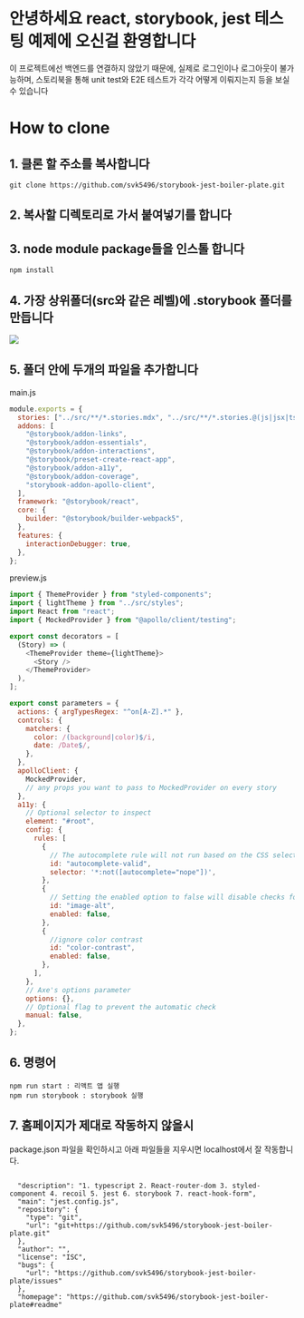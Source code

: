 # 안녕하세요 react, storybook, jest 테스팅 예제에 오신걸 환영합니다

이 프로젝트에선 백엔드를 연결하지 않았기 때문에, 실제로 로그인이나 로그아웃이 불가능하며, 스토리북을 통해 unit test와 E2E 테스트가 각각 어떻게 이뤄지는지 등을 보실 수 있습니다

# How to clone

## 1. 클론 할 주소를 복사합니다

```
git clone https://github.com/svk5496/storybook-jest-boiler-plate.git
```

## 2. 복사할 디렉토리로 가서 붙여넣기를 합니다

## 3. node module package들을 인스톨 합니다

```
npm install
```

## 4. 가장 상위폴더(src와 같은 레벨)에 .storybook 폴더를 만듭니다

<img src="https://velog.s3.ap-northeast-2.amazonaws.com/jest-github.png"></img>

## 5. 폴더 안에 두개의 파일을 추가합니다

main.js

```javascript
module.exports = {
  stories: ["../src/**/*.stories.mdx", "../src/**/*.stories.@(js|jsx|ts|tsx)"],
  addons: [
    "@storybook/addon-links",
    "@storybook/addon-essentials",
    "@storybook/addon-interactions",
    "@storybook/preset-create-react-app",
    "@storybook/addon-a11y",
    "@storybook/addon-coverage",
    "storybook-addon-apollo-client",
  ],
  framework: "@storybook/react",
  core: {
    builder: "@storybook/builder-webpack5",
  },
  features: {
    interactionDebugger: true,
  },
};
```

preview.js

```javascript
import { ThemeProvider } from "styled-components";
import { lightTheme } from "../src/styles";
import React from "react";
import { MockedProvider } from "@apollo/client/testing";

export const decorators = [
  (Story) => (
    <ThemeProvider theme={lightTheme}>
      <Story />
    </ThemeProvider>
  ),
];

export const parameters = {
  actions: { argTypesRegex: "^on[A-Z].*" },
  controls: {
    matchers: {
      color: /(background|color)$/i,
      date: /Date$/,
    },
  },
  apolloClient: {
    MockedProvider,
    // any props you want to pass to MockedProvider on every story
  },
  a11y: {
    // Optional selector to inspect
    element: "#root",
    config: {
      rules: [
        {
          // The autocomplete rule will not run based on the CSS selector provided
          id: "autocomplete-valid",
          selector: '*:not([autocomplete="nope"])',
        },
        {
          // Setting the enabled option to false will disable checks for this particular rule on all stories.
          id: "image-alt",
          enabled: false,
        },
        {
          //ignore color contrast
          id: "color-contrast",
          enabled: false,
        },
      ],
    },
    // Axe's options parameter
    options: {},
    // Optional flag to prevent the automatic check
    manual: false,
  },
};
```

## 6. 명령어

```
npm run start : 리액트 앱 실행
npm run storybook : storybook 실행
```

## 7. 홈페이지가 제대로 작동하지 않을시

package.json 파일을 확인하시고 아래 파일들을 지우시면 localhost에서 잘 작동합니다.

```

  "description": "1. typescript 2. React-router-dom 3. styled-component 4. recoil 5. jest 6. storybook 7. react-hook-form",
  "main": "jest.config.js",
  "repository": {
    "type": "git",
    "url": "git+https://github.com/svk5496/storybook-jest-boiler-plate.git"
  },
  "author": "",
  "license": "ISC",
  "bugs": {
    "url": "https://github.com/svk5496/storybook-jest-boiler-plate/issues"
  },
  "homepage": "https://github.com/svk5496/storybook-jest-boiler-plate#readme"


```
